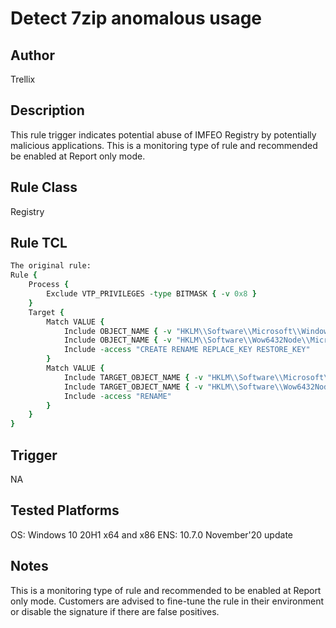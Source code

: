 # Detect 7zip anomalous usage

## Author
Trellix

## Description
This rule trigger indicates potential abuse of IMFEO Registry by potentially malicious applications. This is a monitoring type of rule and recommended be enabled at Report only mode.

## Rule Class 
Registry

## Rule TCL
```tcl
The original rule: 
Rule {
	Process {
		Exclude VTP_PRIVILEGES -type BITMASK { -v 0x8 }
	}
	Target {
		Match VALUE {
			Include OBJECT_NAME { -v "HKLM\\Software\\Microsoft\\Windows NT\\CurrentVersion\\Image File Execution Options\\**" }
			Include OBJECT_NAME { -v "HKLM\\Software\\Wow6432Node\\Microsoft\\Windows NT\\CurrentVersion\\Image File Execution Options\\**" }
			Include -access "CREATE RENAME REPLACE_KEY RESTORE_KEY" 
		}
		Match VALUE {
			Include TARGET_OBJECT_NAME { -v "HKLM\\Software\\Microsoft\\Windows NT\\CurrentVersion\\Image File Execution Options\\**" }
			Include TARGET_OBJECT_NAME { -v "HKLM\\Software\\Wow6432Node\\Microsoft\\Windows NT\\CurrentVersion\\Image File Execution Options\\**" }
			Include -access "RENAME" 
		}
	}
}
```

## Trigger
NA

## Tested Platforms
OS: Windows 10 20H1 x64 and x86
ENS: 10.7.0 November'20 update

## Notes
This is a monitoring type of rule and recommended to be enabled at Report only mode. Customers are advised to fine-tune the rule in their environment or disable the signature if there are false positives. 